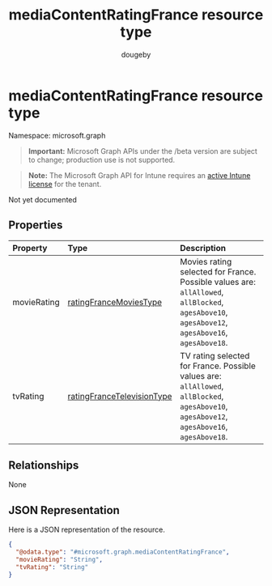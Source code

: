 ﻿---
title: "mediaContentRatingFrance resource type"
description: "Not yet documented"
author: "dougeby"
localization_priority: Normal
ms.prod: "intune"
doc_type: resourcePageType
---

# mediaContentRatingFrance resource type

Namespace: microsoft.graph

> **Important:** Microsoft Graph APIs under the /beta version are subject to change; production use is not supported.

> **Note:** The Microsoft Graph API for Intune requires an [active Intune license](https://go.microsoft.com/fwlink/?linkid=839381) for the tenant.

Not yet documented

## Properties

| Property    | Type                                                                                         | Description                                                                                                                                     |
| :---------- | :------------------------------------------------------------------------------------------- | :---------------------------------------------------------------------------------------------------------------------------------------------- |
| movieRating | [ratingFranceMoviesType](../resources/intune-deviceconfig-ratingfrancemoviestype.md)         | Movies rating selected for France. Possible values are: `allAllowed`, `allBlocked`, `agesAbove10`, `agesAbove12`, `agesAbove16`, `agesAbove18`. |
| tvRating    | [ratingFranceTelevisionType](../resources/intune-deviceconfig-ratingfrancetelevisiontype.md) | TV rating selected for France. Possible values are: `allAllowed`, `allBlocked`, `agesAbove10`, `agesAbove12`, `agesAbove16`, `agesAbove18`.     |

## Relationships

None

## JSON Representation

Here is a JSON representation of the resource.

<!-- {
  "blockType": "resource",
  "@odata.type": "microsoft.graph.mediaContentRatingFrance"
}
-->

```json
{
  "@odata.type": "#microsoft.graph.mediaContentRatingFrance",
  "movieRating": "String",
  "tvRating": "String"
}
```
